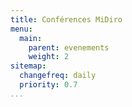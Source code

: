 ```yaml
---
title: Conférences MiDiro
menu:
  main:
    parent: evenements
    weight: 2
sitemap:
  changefreq: daily
  priority: 0.7
...
```

